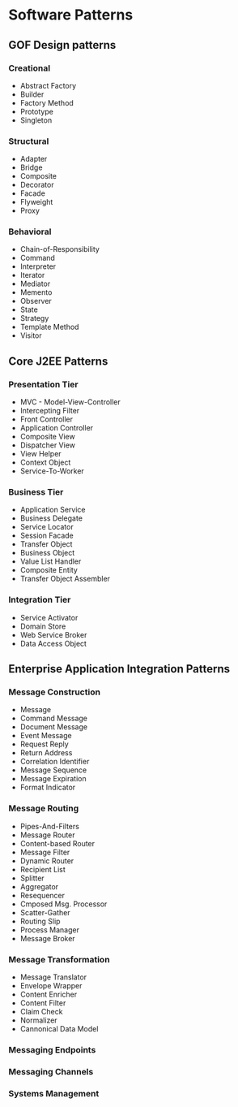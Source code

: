 # Software Patterns
## GOF Design patterns
### Creational
* Abstract Factory
* Builder
* Factory Method
* Prototype
* Singleton

### Structural
* Adapter
* Bridge
* Composite
* Decorator
* Facade
* Flyweight
* Proxy

### Behavioral
* Chain-of-Responsibility
* Command
* Interpreter
* Iterator
* Mediator
* Memento
* Observer
* State
* Strategy
* Template Method
* Visitor

## Core J2EE Patterns
### Presentation Tier
* MVC - Model-View-Controller
* Intercepting Filter
* Front Controller
* Application Controller
* Composite View
* Dispatcher View
* View Helper
* Context Object
* Service-To-Worker

### Business Tier
* Application Service
* Business Delegate
* Service Locator
* Session Facade
* Transfer Object
* Business Object
* Value List Handler
* Composite Entity
* Transfer Object Assembler

### Integration Tier
* Service Activator
* Domain Store
* Web Service Broker
* Data Access Object

## Enterprise Application Integration Patterns
### Message Construction
* Message
* Command Message
* Document Message
* Event Message
* Request Reply
* Return Address
* Correlation Identifier
* Message Sequence
* Message Expiration
* Format Indicator

### Message Routing
* Pipes-And-Filters
* Message Router
* Content-based Router
* Message Filter
* Dynamic Router
* Recipient List
* Splitter
* Aggregator
* Resequencer
* Cmposed Msg. Processor
* Scatter-Gather
* Routing Slip
* Process Manager
* Message Broker

### Message Transformation
* Message Translator
* Envelope Wrapper
* Content Enricher
* Content Filter
* Claim Check
* Normalizer
* Cannonical Data Model

### Messaging Endpoints
### Messaging Channels
### Systems Management